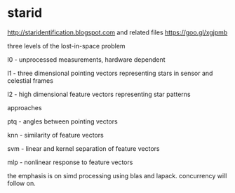 # starid
http://staridentification.blogspot.com and related files https://goo.gl/xgjpmb

three levels of the lost-in-space problem

l0 - unprocessed measurements, hardware dependent

l1 - three dimensional pointing vectors representing stars in sensor and celestial frames

l2 - high dimensional feature vectors representing star patterns

approaches

ptq - angles between pointing vectors

knn - similarity of feature vectors

svm - linear and kernel separation of feature vectors

mlp - nonlinear response to feature vectors

the emphasis is on simd processing using blas and lapack. concurrency will follow on.

